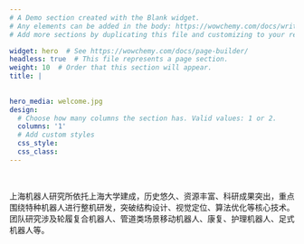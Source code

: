 ```yaml
---
# A Demo section created with the Blank widget.
# Any elements can be added in the body: https://wowchemy.com/docs/writing-markdown-latex/
# Add more sections by duplicating this file and customizing to your requirements.

widget: hero  # See https://wowchemy.com/docs/page-builder/
headless: true  # This file represents a page section.
weight: 10  # Order that this section will appear.
title: |
    
  
hero_media: welcome.jpg
design:
  # Choose how many columns the section has. Valid values: 1 or 2.
  columns: '1'
  # Add custom styles
  css_style:
  css_class:
---
```


<br>

上海机器人研究所依托上海大学建成，历史悠久、资源丰富、科研成果突出，重点围绕特种机器人进行整机研发，突破结构设计、视觉定位、算法优化等核心技术。团队研究涉及轮履复合机器人、管道类场景移动机器人、康复、护理机器人、足式机器人等。
